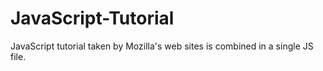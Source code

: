 # JavaScript-Tutorial
JavaScript tutorial taken by Mozilla's web sites is combined in a single JS file.
